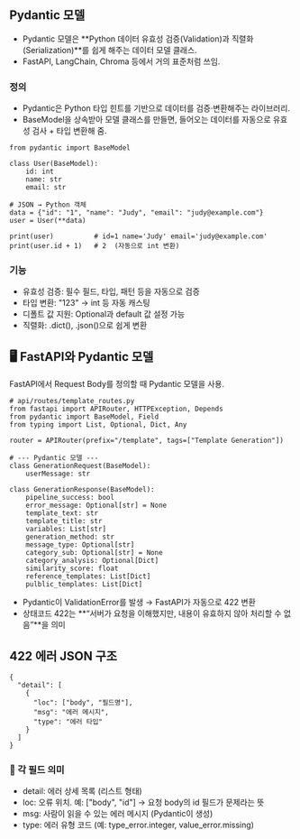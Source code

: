 ## Pydantic 모델
- Pydantic 모델은 **Python 데이터 유효성 검증(Validation)과 직렬화(Serialization)**를 쉽게 해주는 데이터 모델 클래스.
- FastAPI, LangChain, Chroma 등에서 거의 표준처럼 쓰임.

### 정의
- Pydantic은 Python 타입 힌트를 기반으로 데이터를 검증·변환해주는 라이브러리.
- BaseModel을 상속받아 모델 클래스를 만들면, 들어오는 데이터를 자동으로 유효성 검사 + 타입 변환해 줌.

```
from pydantic import BaseModel

class User(BaseModel):
    id: int
    name: str
    email: str

# JSON → Python 객체
data = {"id": "1", "name": "Judy", "email": "judy@example.com"}
user = User(**data)

print(user)          # id=1 name='Judy' email='judy@example.com'
print(user.id + 1)   # 2  (자동으로 int 변환)
```

### 기능
- 유효성 검증: 필수 필드, 타입, 패턴 등을 자동으로 검증
- 타입 변환: "123" → int 등 자동 캐스팅
- 디폴트 값 지원: Optional과 default 값 설정 가능
- 직렬화: .dict(), .json()으로 쉽게 변환

## 🖥️ FastAPI와 Pydantic 모델
FastAPI에서 Request Body를 정의할 때 Pydantic 모델을 사용.

```
# api/routes/template_routes.py
from fastapi import APIRouter, HTTPException, Depends
from pydantic import BaseModel, Field
from typing import List, Optional, Dict, Any

router = APIRouter(prefix="/template", tags=["Template Generation"])

# --- Pydantic 모델 ---
class GenerationRequest(BaseModel):
    userMessage: str

class GenerationResponse(BaseModel):
    pipeline_success: bool
    error_message: Optional[str] = None
    template_text: str
    template_title: str
    variables: List[str]
    generation_method: str
    message_type: Optional[str]
    category_sub: Optional[str] = None
    category_analysis: Optional[Dict]
    similarity_score: float
    reference_templates: List[Dict]
    pulblic_templates: List[Dict]

```
- Pydantic이 ValidationError를 발생 → FastAPI가 자동으로 422 변환
- 상태코드 422는 **“서버가 요청을 이해했지만, 내용이 유효하지 않아 처리할 수 없음”**을 의미

## 422 에러 JSON 구조
```
{
  "detail": [
    {
      "loc": ["body", "필드명"],
      "msg": "에러 메시지",
      "type": "에러 타입"
    }
  ]
}
```
### 🔹 각 필드 의미
- detail: 에러 상세 목록 (리스트 형태)
- loc: 오류 위치. 예: ["body", "id"] → 요청 body의 id 필드가 문제라는 뜻
- msg: 사람이 읽을 수 있는 에러 메시지 (Pydantic이 생성)
- type: 에러 유형 코드 (예: type_error.integer, value_error.missing)
